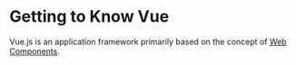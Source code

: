 # Getting to Know Vue

Vue.js is an application framework primarily based on the concept of [Web Components](https://www.webcomponents.org/introduction). 